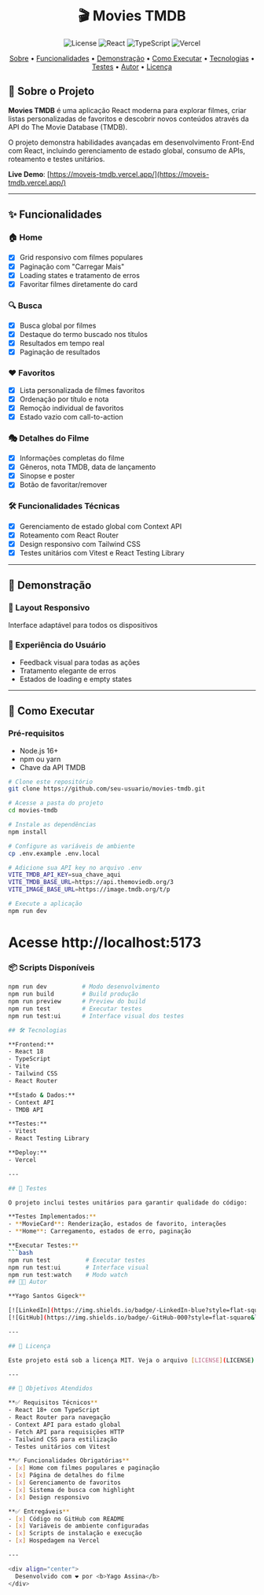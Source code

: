 <h1 align="center">
  🎬 Movies TMDB
</h1>

<p align="center">
  <img alt="License" src="https://img.shields.io/badge/license-MIT-brightgreen">
  <img alt="React" src="https://img.shields.io/badge/React-18+-61DAFB">
  <img alt="TypeScript" src="https://img.shields.io/badge/TypeScript-5.0+-3178C6">
  <img alt="Vercel" src="https://img.shields.io/badge/deployed_on-Vercel-000000">
</p>

<p align="center">
 <a href="#-sobre-o-projeto">Sobre</a> •
 <a href="#-funcionalidades">Funcionalidades</a> •
 <a href="#-demonstração">Demonstração</a> • 
 <a href="#-como-executar">Como Executar</a> • 
 <a href="#-tecnologias">Tecnologias</a> •
 <a href="#-testes">Testes</a> •
 <a href="#-autor">Autor</a> •
 <a href="#-licença">Licença</a>
</p>

## 🎯 Sobre o Projeto

**Movies TMDB** é uma aplicação React moderna para explorar filmes, criar listas personalizadas de favoritos e descobrir novos conteúdos através da API do The Movie Database (TMDB).

O projeto demonstra habilidades avançadas em desenvolvimento Front-End com React, incluindo gerenciamento de estado global, consumo de APIs, roteamento e testes unitários.

**Live Demo**: [https://moveis-tmdb.vercel.app/](https://moveis-tmdb.vercel.app/)

---

## ✨ Funcionalidades

### 🏠 **Home**
- [x] Grid responsivo com filmes populares
- [x] Paginação com "Carregar Mais"
- [x] Loading states e tratamento de erros
- [x] Favoritar filmes diretamente do card

### 🔍 **Busca**
- [x] Busca global por filmes
- [x] Destaque do termo buscado nos títulos
- [x] Resultados em tempo real
- [x] Paginação de resultados

### ❤️ **Favoritos**
- [x] Lista personalizada de filmes favoritos
- [x] Ordenação por título e nota
- [x] Remoção individual de favoritos
- [x] Estado vazio com call-to-action

### 🎭 **Detalhes do Filme**
- [x] Informações completas do filme
- [x] Gêneros, nota TMDB, data de lançamento
- [x] Sinopse e poster
- [x] Botão de favoritar/remover

### 🛠 **Funcionalidades Técnicas**
- [x] Gerenciamento de estado global com Context API
- [x] Roteamento com React Router
- [x] Design responsivo com Tailwind CSS
- [x] Testes unitários com Vitest e React Testing Library

---

## 🎥 Demonstração

### 📱 Layout Responsivo
Interface adaptável para todos os dispositivos

### 🎨 Experiência do Usuário
- Feedback visual para todas as ações
- Tratamento elegante de erros
- Estados de loading e empty states

---

## 🚀 Como Executar

### Pré-requisitos
- Node.js 16+
- npm ou yarn
- Chave da API TMDB

```bash
# Clone este repositório
git clone https://github.com/seu-usuario/movies-tmdb.git

# Acesse a pasta do projeto
cd movies-tmdb

# Instale as dependências
npm install

# Configure as variáveis de ambiente
cp .env.example .env.local

# Adicione sua API key no arquivo .env
VITE_TMDB_API_KEY=sua_chave_aqui
VITE_TMDB_BASE_URL=https://api.themoviedb.org/3
VITE_IMAGE_BASE_URL=https://image.tmdb.org/t/p

# Execute a aplicação
npm run dev 
```

# Acesse http://localhost:5173

### 📦 Scripts Disponíveis

```bash
npm run dev          # Modo desenvolvimento
npm run build        # Build produção  
npm run preview      # Preview do build
npm run test         # Executar testes
npm run test:ui      # Interface visual dos testes

## 🛠 Tecnologias

**Frontend:**
- React 18
- TypeScript
- Vite
- Tailwind CSS
- React Router

**Estado & Dados:**
- Context API
- TMDB API

**Testes:**
- Vitest
- React Testing Library

**Deploy:**
- Vercel

---

## 🧪 Testes

O projeto inclui testes unitários para garantir qualidade do código:

**Testes Implementados:**
- **MovieCard**: Renderização, estados de favorito, interações
- **Home**: Carregamento, estados de erro, paginação

**Executar Testes:**
```bash
npm run test          # Executar testes
npm run test:ui       # Interface visual
npm run test:watch    # Modo watch
## 👨‍💻 Autor

**Yago Santos Gigeck**

[![LinkedIn](https://img.shields.io/badge/-LinkedIn-blue?style=flat-square&logo=Linkedin&logoColor=white)](https://www.linkedin.com/in/yagogigeck/)
[![GitHub](https://img.shields.io/badge/-GitHub-000?style=flat-square&logo=GitHub&logoColor=white)](https://github.com/yago0901)

---

## 📄 Licença

Este projeto está sob a licença MIT. Veja o arquivo [LICENSE](LICENSE) para detalhes.

---

## 🎯 Objetivos Atendidos

**✅ Requisitos Técnicos**
- React 18+ com TypeScript
- React Router para navegação
- Context API para estado global
- Fetch API para requisições HTTP
- Tailwind CSS para estilização
- Testes unitários com Vitest

**✅ Funcionalidades Obrigatórias**
- [x] Home com filmes populares e paginação
- [x] Página de detalhes do filme
- [x] Gerenciamento de favoritos
- [x] Sistema de busca com highlight
- [x] Design responsivo

**✅ Entregáveis**
- [x] Código no GitHub com README
- [x] Variáveis de ambiente configuradas
- [x] Scripts de instalação e execução
- [x] Hospedagem na Vercel

---

<div align="center">
  Desenvolvido com ❤️ por <b>Yago Assina</b>
</div>